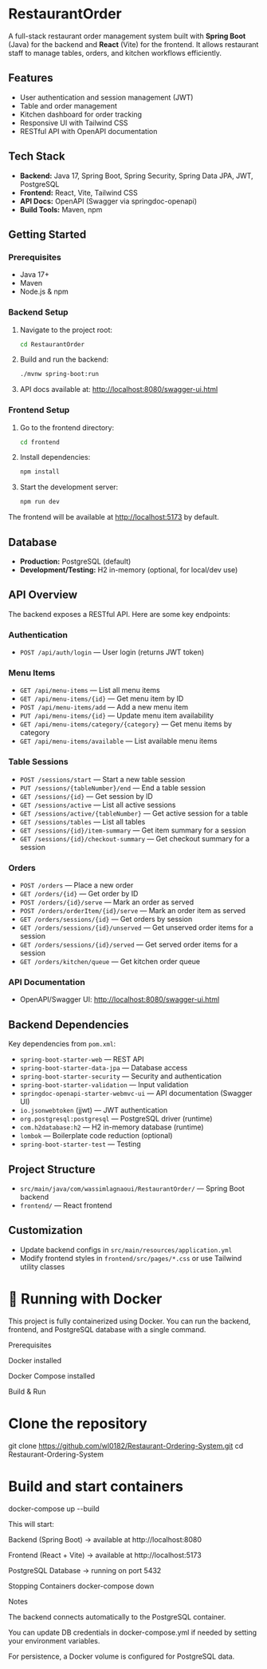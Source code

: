 # RestaurantOrder

A full-stack restaurant order management system built with **Spring Boot** (Java) for the backend and **React** (Vite) for the frontend. It allows restaurant staff to manage tables, orders, and kitchen workflows efficiently.

## Features

- User authentication and session management (JWT)
- Table and order management
- Kitchen dashboard for order tracking
- Responsive UI with Tailwind CSS
- RESTful API with OpenAPI documentation

## Tech Stack

- **Backend:** Java 17, Spring Boot, Spring Security, Spring Data JPA, JWT, PostgreSQL
- **Frontend:** React, Vite, Tailwind CSS
- **API Docs:** OpenAPI (Swagger via springdoc-openapi)
- **Build Tools:** Maven, npm

## Getting Started

### Prerequisites

- Java 17+
- Maven
- Node.js & npm

### Backend Setup

1. Navigate to the project root:
    ```sh
    cd RestaurantOrder
    ```
2. Build and run the backend:
    ```sh
    ./mvnw spring-boot:run
    ```
3. API docs available at: [http://localhost:8080/swagger-ui.html](http://localhost:8080/swagger-ui.html)

### Frontend Setup

1. Go to the frontend directory:
    ```sh
    cd frontend
    ```
2. Install dependencies:
    ```sh
    npm install
    ```
3. Start the development server:
    ```sh
    npm run dev
    ```

The frontend will be available at [http://localhost:5173](http://localhost:5173) by default.

## Database

- **Production:** PostgreSQL (default)
- **Development/Testing:** H2 in-memory (optional, for local/dev use)

## API Overview

The backend exposes a RESTful API. Here are some key endpoints:

### Authentication

- `POST /api/auth/login` — User login (returns JWT token)

### Menu Items

- `GET /api/menu-items` — List all menu items
- `GET /api/menu-items/{id}` — Get menu item by ID
- `POST /api/menu-items/add` — Add a new menu item
- `PUT /api/menu-items/{id}` — Update menu item availability
- `GET /api/menu-items/category/{category}` — Get menu items by category
- `GET /api/menu-items/available` — List available menu items

### Table Sessions

- `POST /sessions/start` — Start a new table session
- `PUT /sessions/{tableNumber}/end` — End a table session
- `GET /sessions/{id}` — Get session by ID
- `GET /sessions/active` — List all active sessions
- `GET /sessions/active/{tableNumber}` — Get active session for a table
- `GET /sessions/tables` — List all tables
- `GET /sessions/{id}/item-summary` — Get item summary for a session
- `GET /sessions/{id}/checkout-summary` — Get checkout summary for a session

### Orders

- `POST /orders` — Place a new order
- `GET /orders/{id}` — Get order by ID
- `POST /orders/{id}/serve` — Mark an order as served
- `POST /orders/orderItem/{id}/serve` — Mark an order item as served
- `GET /orders/sessions/{id}` — Get orders by session
- `GET /orders/sessions/{id}/unserved` — Get unserved order items for a session
- `GET /orders/sessions/{id}/served` — Get served order items for a session
- `GET /orders/kitchen/queue` — Get kitchen order queue

### API Documentation

- OpenAPI/Swagger UI: [http://localhost:8080/swagger-ui.html](http://localhost:8080/swagger-ui.html)

## Backend Dependencies

Key dependencies from `pom.xml`:

- `spring-boot-starter-web` — REST API
- `spring-boot-starter-data-jpa` — Database access
- `spring-boot-starter-security` — Security and authentication
- `spring-boot-starter-validation` — Input validation
- `springdoc-openapi-starter-webmvc-ui` — API documentation (Swagger UI)
- `io.jsonwebtoken` (jjwt) — JWT authentication
- `org.postgresql:postgresql` — PostgreSQL driver (runtime)
- `com.h2database:h2` — H2 in-memory database (runtime)
- `lombok` — Boilerplate code reduction (optional)
- `spring-boot-starter-test` — Testing

## Project Structure

- `src/main/java/com/wassimlagnaoui/RestaurantOrder/` — Spring Boot backend
- `frontend/` — React frontend

## Customization

- Update backend configs in `src/main/resources/application.yml`
- Modify frontend styles in `frontend/src/pages/*.css` or use Tailwind utility classes


# 🐳 Running with Docker

This project is fully containerized using Docker. You can run the backend, frontend, and PostgreSQL database with a single command.

Prerequisites

Docker installed

Docker Compose installed

Build & Run
# Clone the repository
git clone https://github.com/wl0182/Restaurant-Ordering-System.git
cd Restaurant-Ordering-System

# Build and start containers
docker-compose up --build


This will start:

Backend (Spring Boot) → available at http://localhost:8080

Frontend (React + Vite) → available at http://localhost:5173

PostgreSQL Database → running on port 5432

Stopping Containers
docker-compose down

Notes

The backend connects automatically to the PostgreSQL container.

You can update DB credentials in docker-compose.yml if needed by setting your environment variables. 

For persistence, a Docker volume is configured for PostgreSQL data.

